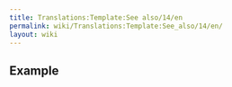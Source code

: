 ```yaml
---
title: Translations:Template:See also/14/en
permalink: wiki/Translations:Template:See_also/14/en/
layout: wiki
---
```


## Example
